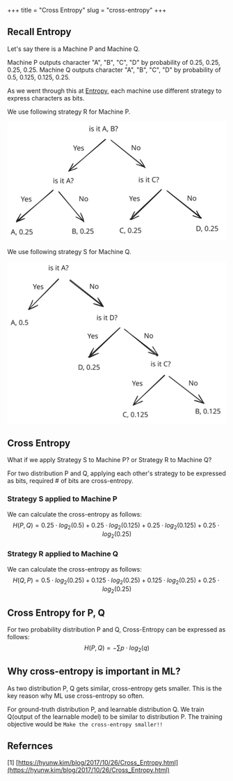 +++
title = "Cross Entropy"
slug = "cross-entropy"
+++

## Recall Entropy
Let's say there is a Machine P and Machine Q.

Machine P outputs character "A", "B", "C", "D" by probability of 0.25, 0.25, 0.25, 0.25.
Machine Q outputs character "A", "B", "C", "D" by probability of 0.5, 0.125, 0.125, 0.25.

As we went through this at [Entropy](@/Machine-Learning-Basic/entropy/index.md), each machine use different strategy to express characters as bits.

We use following strategy R for Machine P.

<img src="machineP.svg" alt="Strategy R for Machine P"/>

We use following strategy S for Machine Q.

<img src="machineQ.svg" alt="Strategy Q for Machine Q"/>

## Cross Entropy
What if we apply Strategy S to Machine P? or Strategy R to Machine Q?

For two distribution P and Q, applying each other's strategy to be expressed as bits, required # of bits are cross-entropy.

### Strategy S applied to Machine P
We can calculate the cross-entropy as follows:
$$H(P, Q) = 0.25 \cdot log_2(0.5)+0.25 \cdot log_2(0.125)+ 0.25 \cdot log_2(0.125)+0.25 \cdot log_2(0.25)$$


### Strategy R applied to Machine Q
We can calculate the cross-entropy as follows:
$$H(Q, P) = 0.5 \cdot log_2(0.25)+0.125 \cdot log_2(0.25)+0.125 \cdot log_2(0.25)+0.25 \cdot log_2(0.25)$$

## Cross Entropy for P, Q
For two probability distribution P and Q, Cross-Entropy can be expressed as follows:
$$H(P, Q) = -\sum p \cdot log_2(q)$$

## Why cross-entropy is important in ML?
As two distribution P, Q gets similar, cross-entropy gets smaller. This is the key reason why ML use cross-entropy so often.

For ground-truth distribution P, and learnable distribution Q. We train Q(output of the learnable model) to be similar to distribution P. The training objective would be `Make the cross-entropy smaller!!`

## Refernces
[1] [https://hyunw.kim/blog/2017/10/26/Cross_Entropy.html](https://hyunw.kim/blog/2017/10/26/Cross_Entropy.html)
